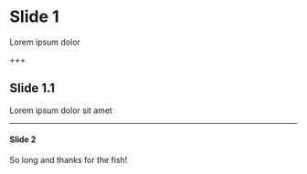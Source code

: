 # Slide 1

Lorem ipsum dolor

+++

## Slide 1.1

Lorem ipsum dolor sit amet

---

#### Slide 2

So long and thanks for the fish!
